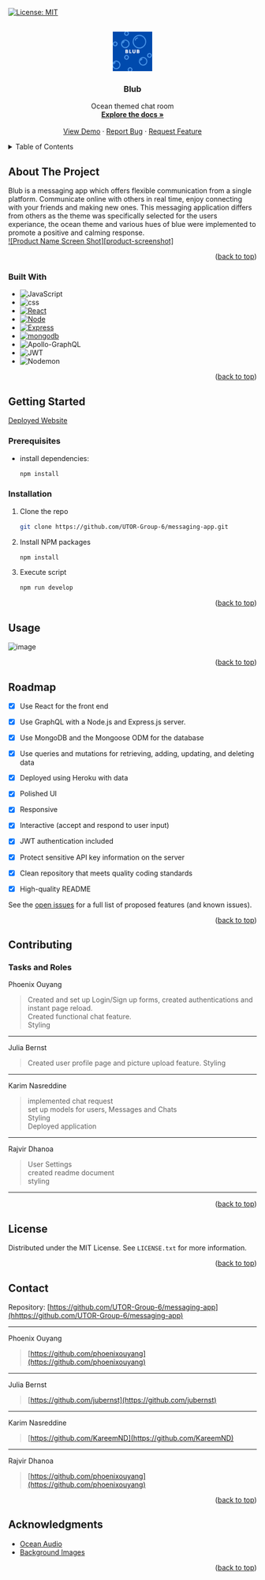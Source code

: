 [![License: MIT](https://img.shields.io/badge/License-MIT-yellow.svg)](https://opensource.org/licenses/MIT)

<!-- Template link  See: https://github.com/othneildrew/Best-README-Template/pull/73 -->
<a name="readme-top"></a>


<!-- PROJECT LOGO -->
<br />
<div align="center">
  <a href="https://github.com/github_username/repo_name">
    <img src="./client/src/assets/blub.logo_360.png" alt="Logo" width="80" height="80">
  </a>

<h3 align="center">Blub</h3>

  <p align="center">
    Ocean themed chat room
    <br />
    <a href="https://github.com/UTOR-Group-6/messaging-app"><strong>Explore the docs »</strong></a>
    <br />
    <br />
    <a href="https://github.com/github_username/repo_name">View Demo</a>
    ·
    <a href="https://github.com/UTOR-Group-6/messaging-app/issues">Report Bug</a>
    ·
    <a href="https://github.com/UTOR-Group-6/messaging-app/issues">Request Feature</a>
  </p>
</div>



<!-- TABLE OF CONTENTS -->
<details>
  <summary>Table of Contents</summary>
  <ol>
    <li>
      <a href="#about-the-project">About The Project</a>
      <ul>
        <li><a href="#built-with">Built With</a></li>
      </ul>
    </li>
    <li>
      <a href="#getting-started">Getting Started</a>
      <ul>
        <li><a href="#prerequisites">Prerequisites</a></li>
        <li><a href="#installation">Installation</a></li>
      </ul>
    </li>
    <li><a href="#usage">Usage</a></li>
    <li><a href="#roadmap">Roadmap</a></li>
    <li><a href="#contributing">Contributing</a></li>
    <li><a href="#license">License</a></li>
    <li><a href="#contact">Contact</a></li>
    <li><a href="#acknowledgments">Acknowledgments</a></li>
  </ol>
</details>



<!-- ABOUT THE PROJECT -->
## About The Project
Blub is a messaging app which offers flexible communication from a single platform. Communicate online with others in real time, enjoy connecting with your friends and making new ones. 
This messaging application differs from others as the theme was specifically selected for the users experiance, the ocean theme and various hues of blue were implemented to promote a positive and calming response.
<br>
[![Product Name Screen Shot][product-screenshot]](https://example.com)



<p align="right">(<a href="#readme-top">back to top</a>)</p>



### Built With

* ![JavaScript](https://img.shields.io/badge/javascript-%23323330.svg?style=for-the-badge&logo=javascript&logoColor=%23F7DF1E)
* ![css]
* [![React][React.js]][React-url]
* [![Node][Node.js]][Node-url]
* [![Express]][Express-url]
* [![mongodb]][mongodb-url]
* ![Apollo-GraphQL](https://img.shields.io/badge/-ApolloGraphQL-311C87?style=for-the-badge&logo=apollo-graphql)
* ![JWT](https://img.shields.io/badge/JWT-black?style=for-the-badge&logo=JSON%20web%20tokens)
* ![Nodemon](https://img.shields.io/badge/NODEMON-%23323330.svg?style=for-the-badge&logo=nodemon&logoColor=%BBDEAD)


<p align="right">(<a href="#readme-top">back to top</a>)</p>



<!-- GETTING STARTED -->
## Getting Started


[Deployed Website]()

### Prerequisites


* install dependencies:
  ```sh
  npm install
  ```

### Installation


1. Clone the repo
   ```sh
   git clone https://github.com/UTOR-Group-6/messaging-app.git
   ```
3. Install NPM packages
   ```sh
   npm install
   ```
4. Execute script
   ```sh
   npm run develop
   ```
<p align="right">(<a href="#readme-top">back to top</a>)</p>



<!-- USAGE EXAMPLES -->
## Usage
![image](https://github.com/UTOR-Group-6/messaging-app/assets/112664790/c85f33f1-4394-44b5-94d3-3a831686c3ac)

<p align="right">(<a href="#readme-top">back to top</a>)</p>



<!-- ROADMAP -->
## Roadmap

- [x] Use React for the front end
- [x] Use GraphQL with a Node.js and Express.js server.
- [x] Use MongoDB and the Mongoose ODM for the database
- [x] Use queries and mutations for retrieving, adding, updating, and deleting data
- [x] Deployed using Heroku with data
- [x] Polished UI
- [x] Responsive
- [x] Interactive (accept and respond to user input)
- [x] JWT authentication included
- [x] Protect sensitive API key information on the server
- [x] Clean repository that meets quality coding standards
- [x] High-quality README



See the [open issues](https://github.com/github_username/repo_name/issues) for a full list of proposed features (and known issues).

<p align="right">(<a href="#readme-top">back to top</a>)</p>



<!-- CONTRIBUTING -->
## Contributing
### Tasks and Roles 
Phoenix Ouyang
> Created and set up Login/Sign up forms, created authentications and instant page reload. <br>
> Created functional chat feature.<br>
> Styling
---
Julia Bernst
> Created user profile page and picture upload feature.
> Styling
---
Karim Nasreddine
> implemented chat request<br>
> set up models for users, Messages and Chats<br>
> Styling<br>
> Deployed application
---
Rajvir Dhanoa
> User Settings<br>
> created readme document<br>
> styling 
---


<p align="right">(<a href="#readme-top">back to top</a>)</p>



<!-- LICENSE -->
## License

Distributed under the MIT License. See `LICENSE.txt` for more information.

<p align="right">(<a href="#readme-top">back to top</a>)</p>



<!-- CONTACT -->
## Contact

Repository: [https://github.com/UTOR-Group-6/messaging-app](hhttps://github.com/UTOR-Group-6/messaging-app)

---
Phoenix Ouyang
> [https://github.com/phoenixouyang](https://github.com/phoenixouyang)

---
Julia Bernst
> [https://github.com/jubernst](https://github.com/jubernst)

---
Karim Nasreddine
> [https://github.com/KareemND](https://github.com/KareemND)

---
Rajvir Dhanoa
> [https://github.com/phoenixouyang](https://github.com/phoenixouyang)

<p align="right">(<a href="#readme-top">back to top</a>)</p>

<!-- ACKNOWLEDGMENTS -->
## Acknowledgments

* [Ocean Audio](https://pixabay.com/users/juliush-3921568/)
* [Background Images](https://www.freepik.com/author/upklyak)

<p align="right">(<a href="#readme-top">back to top</a>)</p>




<!-- MARKDOWN LINKS & IMAGES -->

[React.js]: https://img.shields.io/badge/React-20232A?style=for-the-badge&logo=react&logoColor=61DAFB
[React-url]: https://reactjs.org/

[Node.js]: https://img.shields.io/badge/Node.js-43853D?style=for-the-badge&logo=node.js&logoColor=white
[Node-url]:https://www.npmjs.com/package/node

[Express]:https://img.shields.io/badge/Express.js-404D59?style=for-the-badge
[Express-url]:https://www.npmjs.com/package/express

[mongodb]:https://img.shields.io/badge/MongoDB-4EA94B?style=for-the-badge&logo=mongodb&logoColor=white
[mongodb-url]:https://www.mongodb.com/

[css]:https://img.shields.io/badge/CSS-239120?&style=for-the-badge&logo=css3&logoColor=white

[jest]:https://img.shields.io/badge/Jest-323330?style=for-the-badge&logo=Jest&logoColor=white
[jest-url]:https://www.npmjs.com/package/jest



